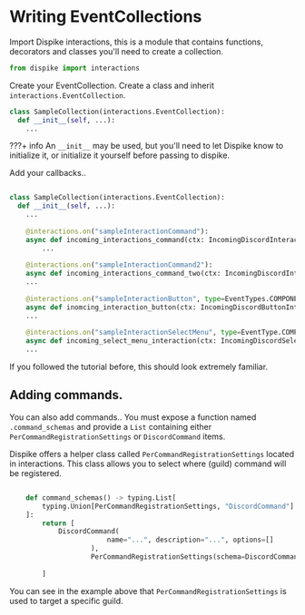 # Writing EventCollections

Import Dispike interactions, this is a module that contains functions, decorators and classes you'll need to create a collection.

```python
from dispike import interactions
```



Create your EventCollection. Create a class and inherit ``interactions.EventCollection``.

```python
class SampleCollection(interactions.EventCollection):
  def __init__(self, ...):
    ...
```

???+ info
	An `__init__` may be used, but you'll need to let Dispike know to initialize it, or initialize it yourself before passing to dispike.

Add your callbacks..

```python

class SampleCollection(interactions.EventCollection):
  def __init__(self, ...):
    ...
    
	@interactions.on("sampleInteractionCommand"):
	async def incoming_interactions_command(ctx: IncomingDiscordInteraction):
		...
	
	@interactions.on("sampleInteractionCommand2"):
	async def incoming_interactions_command_two(ctx: IncomingDiscordInteraction):
	...
	
	@interactions.on("sampleInteractionButton", type=EventTypes.COMPONENT):
	async def inomcing_interaction_button(ctx: IncomingDiscordButtonInteraction):
	...
	
	@interactions.on("sampleInteractionSelectMenu", type=EventType.COMPONENT):
	async def incoming_select_menu_interaction(ctx: IncomingDiscordSelectMenuInteraction):
	...
```

If you followed the tutorial before, this should look extremely familiar. 

## Adding commands.

You can also add commands..  You must expose a function named ``.command_schemas`` and provide a ``List`` containing either ``PerCommandRegistrationSettings`` or ``DiscordCommand`` items.

Dispike offers a helper class called ``PerCommandRegistrationSettings`` located in interactions. This class allows you to select where (guild) command will be registered.

```python

    def command_schemas() -> typing.List[
        typing.Union[PerCommandRegistrationSettings, "DiscordCommand"]
    ]:
        return [
        	DiscordCommand(
    					name="...", description="...", options=[]
					),
					PerCommandRegistrationSettings(schema=DiscordCommand(...), guild_id=1111)
        
        ]
```

You can see in the example above that ``PerCommandRegistrationSettings`` is used to target a specific guild.